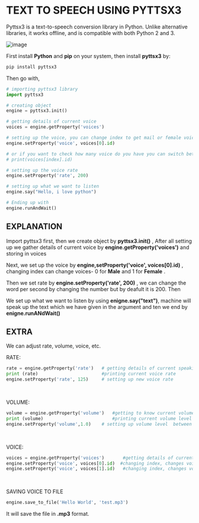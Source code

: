 # TEXT TO SPEECH USING PYTTSX3

Pyttsx3 is a text-to-speech conversion library in Python. Unlike alternative libraries, it works offline, and is compatible with both Python 2 and 3.

![image](https://user-images.githubusercontent.com/63160825/120885475-babd3e80-c606-11eb-9a01-bf8bc9716566.png)


First install **Python** and **pip** on your system, then install **pyttsx3** by:

```python
pip install pyttsx3
```

Then go with,

```python
# importing pyttsx3 library
import pyttsx3

# creating object
engine = pyttsx3.init()

# getting details of current voice
voices = engine.getProperty('voices')

# setting up the voice, you can change index to get mail or female voice
engine.setProperty('voice', voices[0].id)

# or if you want to check how many voice do you have you can switch between different index and run
# print(voices[index].id)

# setting up the voice rate
engine.setProperty('rate', 200)

# setting up what we want to listen
engine.say("Hello, i love python")

# Ending up with
engine.runAndWait()
```

## EXPLANATION

Import pyttsx3 first, then we create object by **pyttsx3.init()** , After all setting up we gather details of current voice by **engine.getProperty('voices')** 
and storing in voices

Next, we set up the voice by **engine,setProperty('voice', voices[0].id)** , changing index can change voices- 0 for **Male** and 1 for **Female** .

Then we set rate by **engine.setProperty('rate', 200)** , we can change the word per second by changing the number but by deafult it is 200. Then

We set up what we want to listen by using **enigne.say("text")**, machine will speak up the text which we have given in the argument and ten we end by **enigne.runANdWait()**


## EXTRA

We can adjust rate, volume, voice, etc.

RATE: 

```python
rate = engine.getProperty('rate')   # getting details of current speaking rate
print (rate)                        #printing current voice rate
engine.setProperty('rate', 125)     # setting up new voice rate
```

<br />

VOLUME:

```python
volume = engine.getProperty('volume')   #getting to know current volume level (min=0 and max=1)
print (volume)                          #printing current volume level
engine.setProperty('volume',1.0)    # setting up volume level  between 0 and 1
```

<br />

VOICE:

```python
voices = engine.getProperty('voices')       #getting details of current voice
engine.setProperty('voice', voices[0].id)  #changing index, changes voices. o for male
engine.setProperty('voice', voices[1].id)   #changing index, changes voices. 1 for female
```

<br />

SAVING VOICE TO FILE

```python
engine.save_to_file('Hello World', 'test.mp3')
```

It will save the file in **.mp3** format.
